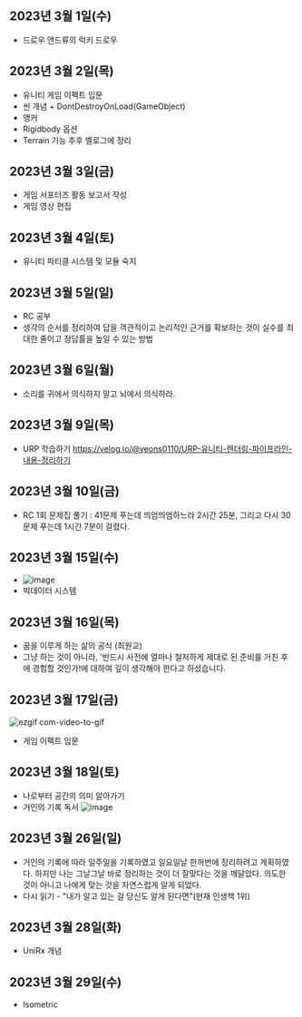 ## 2023년 3월 1일(수)

- 드로우 앤드류의 럭키 드로우

## 2023년 3월 2일(목)

- 유니티 게임 이펙트 입문
- 씬 개념 + DontDestroyOnLoad(GameObject)
- 앵커
- Rigidbody 옵션
- Terrain 기능
  추후 벨로그에 정리

## 2023년 3월 3일(금)

- 게임 서포터즈 활동 보고서 작성
- 게임 영상 편집

## 2023년 3월 4일(토)

- 유니티 파티클 시스템 및 모듈 숙지

## 2023년 3월 5일(일)

- RC 공부
- 생각의 순서를 정리하여 답을 객관적이고 논리적인 근거를 확보하는 것이 실수를 최대한 줄이고 정답률을 높일 수 있는 방법

## 2023년 3월 6일(월)

- 소리를 귀에서 의식하지 말고 뇌에서 의식하라.

## 2023년 3월 9일(목)

- URP 학습하기
  https://velog.io/@yeons0110/URP-유니티-렌더링-파이프라인-내용-정리하기

## 2023년 3월 10일(금)

- RC 1회 문제집 풀기 : 41문제 푸는데 띄엄띄엄하느라 2시간 25분, 그리고 다시 30문제 푸는데 1시간 7분이 걸렸다.

## 2023년 3월 15일(수)

- ![image](https://user-images.githubusercontent.com/74572293/225216013-a807a4a7-5d07-490f-985f-dc36ad58512d.png)
- 빅데이터 시스템

## 2023년 3월 16일(목)

- 꿈을 이루게 하는 삶의 공식 (최원교)
- 그냥 하는 것이 아니라, '반드시 사전에 얼마나 철저하게 제대로 된 준비를 거친 후에 경험할 것인가!에 대하여 깊이 생각해야 한다고 하셨습니다.

## 2023년 3월 17일(금)

![ezgif com-video-to-gif](https://user-images.githubusercontent.com/74572293/226084211-8e0c515a-f894-4213-b720-fec2dd6bba04.gif)

- 게임 이펙트 입문

## 2023년 3월 18일(토)

- 나로부터 공간의 의미 알아가기
- 거인의 기록 독서
  ![image](https://user-images.githubusercontent.com/74572293/226111828-c4b9d9f9-152e-4f81-83a3-9543c1853196.png)

## 2023년 3월 26일(일)

- 거인의 기록에 따라 일주일을 기록하였고 일요일날 한꺼번에 정리하려고 계획하였다. 하지만 나는 그날그날 바로 정리하는 것이 더 잘맞다는 것을 깨달았다. 의도한 것이 아니고 나에게 맞는 것을 자연스럽게 알게 되었다.
- 다시 읽기 - "내가 알고 있는 걸 당신도 알게 된다면"(현재 인생책 1위)

## 2023년 3월 28일(화)
- UniRx 개념 

## 2023년 3월 29일(수)
- Isometric
